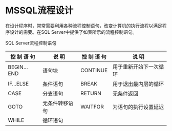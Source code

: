 # MSSQL流程设计

在设计程序时，常常需要利用各种流程控制语句，改变计算机的执行流程以满足程序设计的需要。在SQL Server中提供了如表所示的流程控制语句。



  SQL Server流程控制语句

| 控 制 语 句 | 说    明       | 控 制 语 句 | 说    明               |
| ----------- | -------------- | ----------- | ---------------------- |
| BEGIN…END   | 语句块         | CONTINUE    | 用于重新开始下一次循环 |
| IF…ELSE     | 条件语句       | BREAK       | 用于退出最内层的循环   |
| CASE        | 分支语句       | RETURN      | 无条件返回             |
| GOTO        | 无条件转移语句 | WAITFOR     | 为语句的执行设置延迟   |
| WHILE       | 循环语句       |             |                        |









